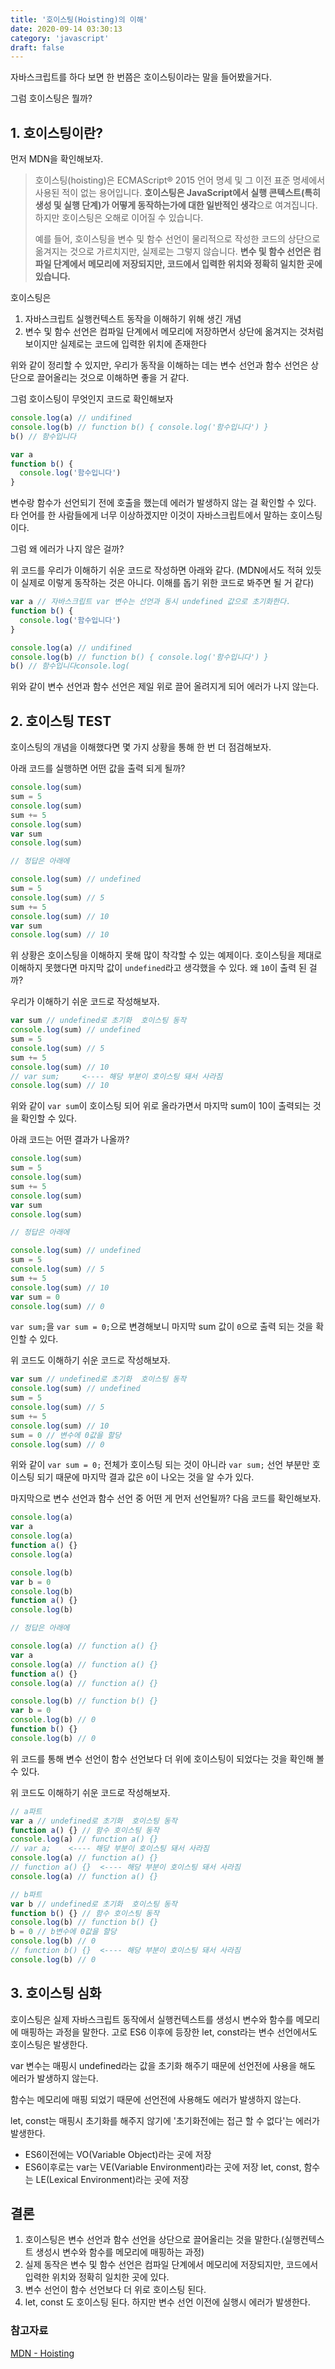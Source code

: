 ```yaml
---
title: '호이스팅(Hoisting)의 이해'
date: 2020-09-14 03:30:13
category: 'javascript'
draft: false
---
```


자바스크립트를 하다 보면 한 번쯤은 호이스팅이라는 말을 들어봤을거다.

그럼 호이스팅은 뭘까?

## 1. 호이스팅이란?

먼저 MDN을 확인해보자.

> 호이스팅(hoisting)은 ECMAScript® 2015 언어 명세 및 그 이전 표준 명세에서 사용된 적이 없는 용어입니다. **호이스팅은 JavaScript에서 실행 콘텍스트(특히 생성 및 실행 단계)가 어떻게 동작하는가에 대한 일반적인 생각**으로 여겨집니다. 하지만 호이스팅은 오해로 이어질 수 있습니다.
>
> 예를 들어, 호이스팅을 변수 및 함수 선언이 물리적으로 작성한 코드의 상단으로 옮겨지는 것으로 가르치지만, 실제로는 그렇지 않습니다. **변수 및 함수 선언은 컴파일 단계에서 메모리에 저장되지만, 코드에서 입력한 위치와 정확히 일치한 곳에 있습니다.**

호이스팅은

1. 자바스크립트 실행컨텍스트 동작을 이해하기 위해 생긴 개념
2. 변수 및 함수 선언은 컴파일 단계에서 메모리에 저장하면서 상단에 옮겨지는 것처럼 보이지만 실제로는 코드에 입력한 위치에 존재한다

위와 같이 정리할 수 있지만, 우리가 동작을 이해하는 데는 변수 선언과 함수 선언은 상단으로 끌어올리는 것으로 이해하면 좋을 거 같다.

그럼 호이스팅이 무엇인지 코드로 확인해보자

```jsx
console.log(a) // undifined
console.log(b) // function b() { console.log('함수입니다') }
b() // 함수입니다

var a
function b() {
  console.log('함수입니다')
}
```

변수랑 함수가 선언되기 전에 호출을 했는데 에러가 발생하지 않는 걸 확인할 수 있다. 타 언어를 한 사람들에게 너무 이상하겠지만 이것이 자바스크립트에서 말하는 호이스팅이다.

그럼 왜 에러가 나지 않은 걸까?

위 코드를 우리가 이해하기 쉬운 코드로 작성하면 아래와 같다. (MDN에서도 적혀 있듯이 실제로 이렇게 동작하는 것은 아니다. 이해를 돕기 위한 코드로 봐주면 될 거 같다)

```jsx
var a // 자바스크립트 var 변수는 선언과 동시 undefined 값으로 초기화한다.
function b() {
  console.log('함수입니다')
}

console.log(a) // undifined
console.log(b) // function b() { console.log('함수입니다') }
b() // 함수입니다console.log(
```

위와 같이 변수 선언과 함수 선언은 제일 위로 끌어 올려지게 되어 에러가 나지 않는다.

## 2. 호이스팅 TEST

호이스팅의 개념을 이해했다면 몇 가지 상황을 통해 한 번 더 점검해보자.

아래 코드를 실행하면 어떤 값을 출력 되게 될까?

```jsx
console.log(sum)
sum = 5
console.log(sum)
sum += 5
console.log(sum)
var sum
console.log(sum)

// 정답은 아래에

console.log(sum) // undefined
sum = 5
console.log(sum) // 5
sum += 5
console.log(sum) // 10
var sum
console.log(sum) // 10
```

위 상황은 호이스팅을 이해하지 못해 많이 착각할 수 있는 예제이다. 호이스팅을 제대로 이해하지 못했다면 마지막 값이 `undefined`라고 생각했을 수 있다. 왜 `10`이 출력 된 걸까?

우리가 이해하기 쉬운 코드로 작성해보자.

```jsx
var sum // undefined로 초기화  호이스팅 동작
console.log(sum) // undefined
sum = 5
console.log(sum) // 5
sum += 5
console.log(sum) // 10
// var sum;     <---- 해당 부분이 호이스팅 돼서 사라짐
console.log(sum) // 10
```

위와 같이 `var sum`이 호이스팅 되어 위로 올라가면서 마지막 sum이 10이 출력되는 것을 확인할 수 있다.

아래 코드는 어떤 결과가 나올까?

```jsx
console.log(sum)
sum = 5
console.log(sum)
sum += 5
console.log(sum)
var sum
console.log(sum)

// 정답은 아래에

console.log(sum) // undefined
sum = 5
console.log(sum) // 5
sum += 5
console.log(sum) // 10
var sum = 0
console.log(sum) // 0
```

`var sum;`을 `var sum = 0;`으로 변경해보니 마지막 sum 값이 `0`으로 출력 되는 것을 확인할 수 있다.

위 코드도 이해하기 쉬운 코드로 작성해보자.

```jsx
var sum // undefined로 초기화  호이스팅 동작
console.log(sum) // undefined
sum = 5
console.log(sum) // 5
sum += 5
console.log(sum) // 10
sum = 0 // 변수에 0값을 할당
console.log(sum) // 0
```

위와 같이 `var sum = 0;` 전체가 호이스팅 되는 것이 아니라 `var sum;` 선언 부분만 호이스팅 되기 때문에 마지막 결과 값은 `0`이 나오는 것을 알 수가 있다.

마지막으로 변수 선언과 함수 선언 중 어떤 게 먼저 선언될까? 다음 코드를 확인해보자.

```jsx
console.log(a)
var a
console.log(a)
function a() {}
console.log(a)

console.log(b)
var b = 0
console.log(b)
function a() {}
console.log(b)

// 정답은 아래에

console.log(a) // function a() {}
var a
console.log(a) // function a() {}
function a() {}
console.log(a) // function a() {}

console.log(b) // function b() {}
var b = 0
console.log(b) // 0
function b() {}
console.log(b) // 0
```

위 코드를 통해 변수 선언이 함수 선언보다 더 위에 호이스팅이 되었다는 것을 확인해 볼 수 있다.

위 코드도 이해하기 쉬운 코드로 작성해보자.

```jsx
// a파트
var a // undefined로 초기화  호이스팅 동작
function a() {} // 함수 호이스팅 동작
console.log(a) // function a() {}
// var a;    <---- 해당 부분이 호이스팅 돼서 사라짐
console.log(a) // function a() {}
// function a() {}  <---- 해당 부분이 호이스팅 돼서 사라짐
console.log(a) // function a() {}
```

```jsx
// b파트
var b // undefined로 초기화  호이스팅 동작
function b() {} // 함수 호이스팅 동작
console.log(b) // function b() {}
b = 0 // b변수에 0값을 할당
console.log(b) // 0
// function b() {}  <---- 해당 부분이 호이스팅 돼서 사라짐
console.log(b) // 0
```

## 3. 호이스팅 심화

호이스팅은 실제 자바스크립트 동작에서 실행컨텍스트를 생성시 변수와 함수를 메모리에 매핑하는 과정을 말한다. 고로 ES6 이후에 등장한 let, const라는 변수 선언에서도 호이스팅은 발생한다.

var 변수는 매핑시 undefined라는 값을 초기화 해주기 때문에 선언전에 사용을 해도 에러가 발생하지 않는다.

함수는 메모리에 매핑 되었기 때문에 선언전에 사용해도 에러가 발생하지 않는다.

let, const는 매핑시 초기화를 해주지 않기에 '초기화전에는 접근 할 수 없다'는 에러가 발생한다.

- ES6이전에는 VO(Variable Object)라는 곳에 저장
- ES6이후로는 var는 VE(Variable Environment)라는 곳에 저장 let, const, 함수는 LE(Lexical Environment)라는 곳에 저장

## 결론

1. 호이스팅은 변수 선언과 함수 선언을 상단으로 끌어올리는 것을 말한다.(실행컨텍스트 생성시 변수와 함수를 메모리에 매핑하는 과정)
2. 실제 동작은 변수 및 함수 선언은 컴파일 단계에서 메모리에 저장되지만, 코드에서 입력한 위치와 정확히 일치한 곳에 있다.
3. 변수 선언이 함수 선언보다 더 위로 호이스팅 된다.
4. let, const 도 호이스팅 된다. 하지만 변수 선언 이전에 실행시 에러가 발생한다.

### 참고자료

[MDN - Hoisting](https://developer.mozilla.org/ko/docs/Glossary/Hoisting)
